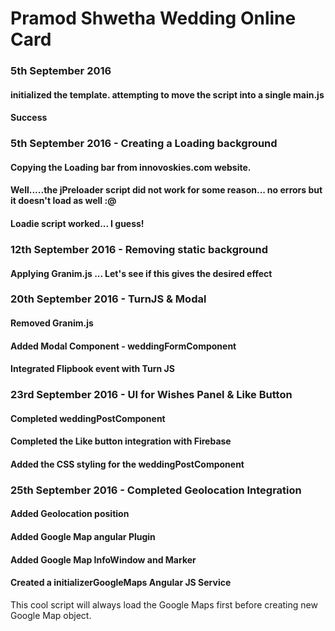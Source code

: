 # Pramod Shwetha Wedding Online Card
### 5th September 2016
#### initialized the template. attempting to move the script into a single main.js
#### Success

### 5th September 2016 - Creating a Loading background
#### Copying the Loading bar from innovoskies.com website.
#### Well.....the jPreloader script did not work for some reason... no errors but it doesn't load as well :@
#### Loadie script worked... I guess!

### 12th September 2016 - Removing static background
#### Applying Granim.js ... Let's see if this gives the desired effect

### 20th September 2016 - TurnJS & Modal
#### Removed Granim.js
#### Added Modal Component - weddingFormComponent
#### Integrated Flipbook event with Turn JS

### 23rd September 2016 - UI for Wishes Panel & Like Button
#### Completed weddingPostComponent
#### Completed the Like button integration with Firebase
#### Added the CSS styling for the weddingPostComponent


### 25th September 2016 - Completed Geolocation Integration
#### Added Geolocation position
#### Added Google Map angular Plugin
#### Added Google Map InfoWindow and Marker
#### Created a initializerGoogleMaps Angular JS Service
This cool script will always load the Google Maps first before creating new Google Map object.
